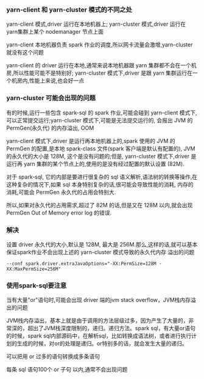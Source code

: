 ### yarn-client 和 yarn-cluster 模式的不同之处

yarn-client 模式,driver 运行在本地机器上;
yarn-cluster 模式,driver 运行在 yarn集群上某个 nodemanager 节点上面

yarn-client 本地机器负责 spark 作业的调度,所以网卡流量会激增,yarn-cluster 就没有这个问题

yarn-client 的 driver 运行在本地,通常来说本地机器跟 yarn 集群都不会在一个机房,所以性能可能不是特别好;
yarn-cluster 模式下,driver 是跟 yarn 集群运行在一个机房内,性能上来说,也会好一点

### yarn-cluster 可能会出现的问题
有的时候,运行一些包含 spark-sql 的 spark 作业,可能会碰到 yarn-client 模式下,可以正常提交运行;yarn-cluster 模式下,可能是无法提交运行的,
会报出 JVM 的 PermGen(永久代) 的内存溢出, OOM

yarn-client 模式下,driver 是运行再本地机器上的,spark 使用的 JVM 的 PermGen 的配置,是本地 spark-class 文件(spark 客户端是默认有配置的),
JVM 的永久代的大小是 128M, 这个是没有问题的;但是, yarn-cluster 模式下,driver 是运行再 yarn 集群的某个节点上的,使用的是没有经过配置的默认设置
(82M).

对于 spark-sql, 它的内部是要进行很复杂的 sql 语义解析,语法树的转换等操作,在这种复杂的情况下,如果 sql 本身特别复杂的话,很可能会导致性能的消耗,
内存的消耗,可能会 PermGen 永久代的占用会特别大.

所以,如果对永久代的占用需求,超过了 82M 的话,但是又在 128M 以内,就会出现 PermGen Out of Memory error log 的错误.

### 解决
设置 driver 永久代的大小,默认是 128M, 最大是 256M.那么,这样的话,就可以基本保证spark作业不会出现上述的 yarn-cluster 模式导致的永久代内存
溢出的问题
```shell
--conf spark.driver.extraJavaOptions="-XX:PermSize=128M -XX:MaxPermSize=256M"
```

### 使用spark-sql要注意
当有大量"or"语句时,可能会出现 driver 端的jvm stack overflow，JVM栈内存溢出的问题

JVM栈内存溢出，基本上就是由于调用的方法层级过多，因为产生了大量的，非常深的，超出了JVM栈深度限制的，递归。递归方法。spark sql，有大量or语句
的时候，spark sql内部源码中，在解析sql，比如转换成语法树，或者进行执行计划的生成的时候，对or的处理是递归。or特别多的话，就会发生大量的递归。

可以把用 or 过多的语句转换成多条语句

每条 sql 语句100个 or 子句 以内,通常不会出现问题


